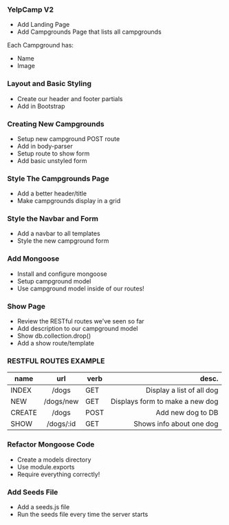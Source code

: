 ### YelpCamp V2

* Add Landing Page
* Add Campgrounds Page that lists all campgrounds

Each Campground has:
* Name 
* Image

### Layout and Basic Styling
* Create our header and footer partials
* Add in Bootstrap

### Creating New Campgrounds
* Setup new campground POST route
* Add in body-parser
* Setup route to show form
* Add basic unstyled form

### Style The Campgrounds Page
* Add a better header/title
* Make campgrounds display in a grid

### Style the Navbar and Form
* Add a navbar to all templates
* Style the new campground form

### Add Mongoose
* Install and configure mongoose
* Setup campground model
* Use campground model inside of our routes!

### Show Page
* Review the RESTful routes we've seen so far
* Add description to our campground model
* Show db.collection.drop()
* Add a show route/template

### RESTFUL ROUTES EXAMPLE

| name   |  url       |  verb  |  desc.                           |
| ------ | :--------: | ------ | -------------------------------: |
| INDEX  |  /dogs     |  GET   |  Display a list of all dog       |
| NEW    |  /dogs/new |  GET   |  Displays form to make a new dog |
| CREATE |  /dogs     |  POST  |  Add new dog to DB               |
| SHOW   |  /dogs/:id |  GET   |  Shows info about one dog        |

### Refactor Mongoose Code
* Create a models directory
* Use module.exports
* Require everything correctly!

### Add Seeds File
* Add a seeds.js file
* Run the seeds file every time the server starts